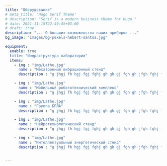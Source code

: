 ```yaml
---
title: "Оборудование"
# meta_title: 'Hugo Serif Theme'
# description: "Serif is a modern business theme for Hugo."
# date: 2021-11-15T22:49:45+03:00
# draft: true
description: "... О больших возможностях наших приборов ..."
bg_image: "images/bg-pexels-hebert-santos.jpg"

equipment:
  enable: true
  title: "Инфраструктура лаборатории"
  items:
    - img : "img/Lathe.jpg"
      name : "Мехатронный вибрационный стенд"
      description : "g jhgj fh hgj fgj fghj gh gh gj fgh gh jfgh fghj fghj fghj fgjh fgh fg fghj ghj gh "

    - img : "img/Lathe.jpg"
      name : "Мобильный робототехнический комплекс"
      description : "g jhgj fh hgj fgj fghj gh gh gj fgh gh jfgh fghj fghj fghj fgjh fgh fg fghj ghj gh "

    - img : "img/Lathe.jpg"
      name : "Группа БПЛА"
      description : "g jhgj fh hgj fgj fghj gh gh gj fgh gh jfgh fghj fghj fghj fgjh fgh fg fghj ghj gh "

    - img : "img/Lathe.jpg"
      name : "Нейротехнологический стенд"
      description : "g jhgj fh hgj fgj fghj gh gh gj fgh gh jfgh fghj fghj fghj fgjh fgh fg fghj ghj gh "

    - img : "img/Lathe.jpg"
      name : "Интеллектуальный энергетический стенд"
      description : "g jhgj fh hgj fgj fghj gh gh gj fgh gh jfgh fghj fghj fghj fgjh fgh fg fghj ghj gh "


---
```



<!-- # Инфраструктура лаборатории


## Мехатронный вибрационный стенд



## Мобильный робототехнический комплекс



## Группа БПЛА



## Нейротехнологический стенд



## Интеллектуальный энергетический стенд -->


